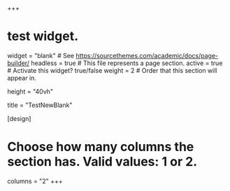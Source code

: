 +++
# test widget.
widget = "blank"  # See https://sourcethemes.com/academic/docs/page-builder/
headless = true  # This file represents a page section.
active = true  # Activate this widget? true/false
weight = 2  # Order that this section will appear in.

height = "40vh"

title = "TestNewBlank"

[design]
  # Choose how many columns the section has. Valid values: 1 or 2.
  columns = "2"
+++
